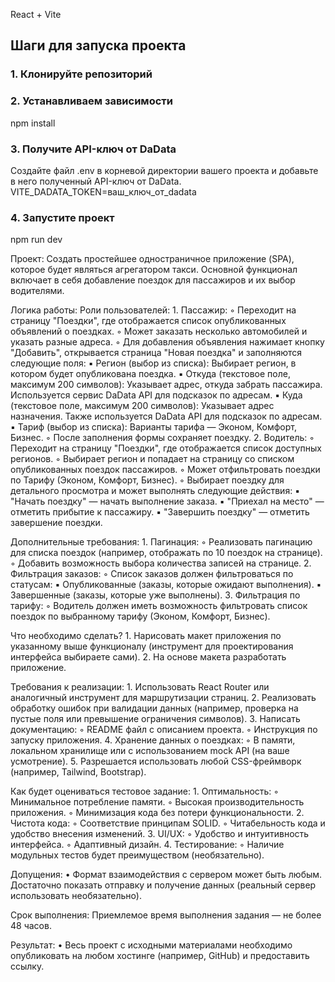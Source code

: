 React + Vite

## Шаги для запуска проекта

### 1. Клонируйте репозиторий

### 2. Устанавливаем зависимости 
npm install 

### 3. Получите API-ключ от DaData
Создайте файл .env в корневой директории вашего проекта и добавьте в него полученный API-ключ от DaData.
VITE_DADATA_TOKEN=ваш_ключ_от_dadata

### 4. Запустите проект
npm run dev

Проект:
Создать простейшее одностраничное приложение (SPA), которое будет являться агрегатором такси. Основной функционал включает в себя добавление поездок для пассажиров и их выбор водителями.

Логика работы:
Роли пользователей:
    1. Пассажир:
        ◦ Переходит на страницу "Поездки", где отображается список опубликованных объявлений о поездках.
        ◦ Может заказать несколько автомобилей и указать разные адреса.
        ◦ Для добавления объявления нажимает кнопку "Добавить", открывается страница "Новая поездка" и заполняются следующие поля:
            ▪ Регион (выбор из списка): Выбирает регион, в котором будет опубликована поездка.
            ▪ Откуда (текстовое поле, максимум 200 символов): Указывает адрес, откуда забрать пассажира. Используется сервис DaData API для подсказок по адресам.
            ▪ Куда (текстовое поле, максимум 200 символов): Указывает адрес назначения. Также используется DaData API для подсказок по адресам.
            ▪ Тариф (выбор из списка): Варианты тарифа — Эконом, Комфорт, Бизнес.
        ◦ После заполнения формы сохраняет поездку.
    2. Водитель:
        ◦ Переходит на страницу "Поездки", где отображается список доступных регионов.
        ◦ Выбирает регион и попадает на страницу со списком опубликованных поездок пассажиров.
        ◦ Может отфильтровать поездки по Тарифу (Эконом, Комфорт, Бизнес).
        ◦ Выбирает поездку для детального просмотра и может выполнять следующие действия:
            ▪ "Начать поездку" — начать выполнение заказа.
            ▪ "Приехал на место" — отметить прибытие к пассажиру.
            ▪ "Завершить поездку" — отметить завершение поездки.



Дополнительные требования:
    1. Пагинация:
        ◦ Реализовать пагинацию для списка поездок (например, отображать по 10 поездок на странице).
        ◦ Добавить возможность выбора количества записей на странице.
    2. Фильтрация заказов:
        ◦ Список заказов должен фильтроваться по статусам:
            ▪ Опубликованные (заказы, которые ожидают выполнения).
            ▪ Завершенные (заказы, которые уже выполнены).
    3. Фильтрация по тарифу:
        ◦ Водитель должен иметь возможность фильтровать список поездок по выбранному тарифу (Эконом, Комфорт, Бизнес).

Что необходимо сделать?
    1. Нарисовать макет приложения по указанному выше функционалу (инструмент для проектирования интерфейса выбираете сами).
    2. На основе макета разработать приложение.

Требования к реализации:
    1. Использовать React Router или аналогичный инструмент для маршрутизации страниц.
    2. Реализовать обработку ошибок при валидации данных (например, проверка на пустые поля или превышение ограничения символов).
    3. Написать документацию:
        ◦ README файл с описанием проекта.
        ◦ Инструкция по запуску приложения.
    4. Хранение данных о поездках:
        ◦ В памяти, локальном хранилище или с использованием mock API (на ваше усмотрение).
    5. Разрешается использовать любой CSS-фреймворк (например, Tailwind, Bootstrap).

Как будет оцениваться тестовое задание:
    1. Оптимальность:
        ◦ Минимальное потребление памяти.
        ◦ Высокая производительность приложения.
        ◦ Минимизация кода без потери функциональности.
    2. Чистота кода:
        ◦ Соответствие принципам SOLID.
        ◦ Читабельность кода и удобство внесения изменений.
    3. UI/UX:
        ◦ Удобство и интуитивность интерфейса.
        ◦ Адаптивный дизайн.
    4. Тестирование:
        ◦ Наличие модульных тестов будет преимуществом (необязательно).

Допущения:
    • Формат взаимодействия с сервером может быть любым. Достаточно показать отправку и получение данных (реальный сервер использовать необязательно).

Срок выполнения:
Приемлемое время выполнения задания — не более 48 часов.

Результат:
    • Весь проект с исходными материалами необходимо опубликовать на любом хостинге (например, GitHub) и предоставить ссылку.
